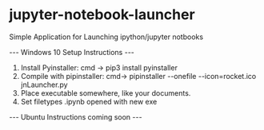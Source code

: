 # jupyter-notebook-launcher
Simple Application for Launching ipython/jupyter notbooks

--- Windows 10 Setup Instructions ---
1. Install Pyinstaller: cmd -> pip3 install pyinstaller
2. Compile with pipinstaller: cmd-> pipinstaller --onefile --icon=rocket.ico jnLauncher.py
3. Place executable somewhere, like your documents.
4. Set filetypes .ipynb opened with new exe

--- Ubuntu Instructions coming soon ---
